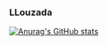 ### LLouzada

[![Anurag's GitHub stats](https://github-readme-stats.vercel.app/api?username=LLouzada1&count_private=true)](https://github.com/anuraghazra/github-readme-stats)


